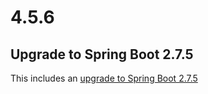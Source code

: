 # 4.5.6

## Upgrade to Spring Boot 2.7.5
This includes an [upgrade to Spring Boot 2.7.5](https://github.com/spring-projects/spring-boot/releases/tag/v2.7.5)

